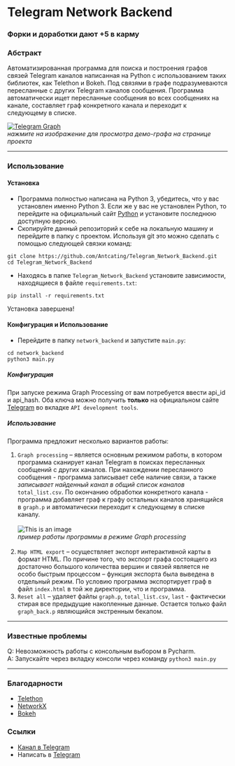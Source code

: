 # Telegram Network Backend
### Форки и доработки дают +5 в карму
### Абстракт 
Автоматизированная программа для поиска и построения графов связей Telegram каналов написанная на Python с использованием таких библиотек, как Telethon и Bokeh. Под связями в графе подразумеваются пересланные с других Telegram каналов сообщения. Программа автоматически ищет пересланные сообщения во всех сообщениях на канале, составляет граф конкретного канала и переходит к следующему в списке.

[![Telegram Graph](https://cdn4.telesco.pe/file/koGbe3wwhVznHk4ITfDC0KgeGDpLCRoJLVnzAgdU-8AZhBNPiXthRxLJcv_vo1Jo9Q8CzgbXaN4LLKG5XT9RndCUHHfylizRYcdHEVLXlcJELugTCYpB-eEJ7H78N5yAXdRip1p5PqyDCZZQ1zUEQWzmj9RGa4kK302JQJTsGG7BUchwhnAm89MZRHYu15a0vBmXwe1mmb1QCCPrqVt3sOpEeU2XorCZSxoV4pUABJUCiqHjLMx2jdJbPjs7KcMtKhWPyWn1ftYZ2qQSqDcdpjbKHc30Y01GCKhooKcLuxOkHNW4RwTYZA5GRSm7mMa3VMYw-Z709DxwkO3vfTyq_g.jpg)](https://antcating.github.io/Telegram_Network/)
<br>*нажмите на изображение для просмотра демо-графа на странице проекта*

---

### Использование
#### Установка
- Программа полностью написана на Python 3, убедитесь, что у вас установлен именно Python 3. Если же у вас не установлен Python, то перейдите на официальный сайт [Python](https://www.python.org/) и установите последнюю доступную версию.  
- Скопируйте данный репозиторий к себе на локальную машину и перейдите в папку с проектом. Используя git это можно сделать с помощью следующей связки команд:
```
git clone https://github.com/Antcating/Telegram_Network_Backend.git
cd Telegram_Network_Backend
```
- Находясь в папке `Telegram_Network_Backend` установите зависимости, находящиеся в файле `requirements.txt`:
```
pip install -r requirements.txt
```
Установка завершена!

#### Конфигурация и Использование
- Перейдите в папку `network_backend` и запустите `main.py`:
```
cd network_backend
python3 main.py 
```
##### Конфигурация 
При запуске режима Graph Processing от вам потребуется ввести api_id и api_hash. Оба ключа можно получить **только** на  официальном сайте [Telegram](https://my.telegram.org/) во вкладке `API development tools`.
##### Использование
Программа предложит несколько вариантов работы: 
1. `Graph processing` – является основным режимом работы, в котором программа сканирует канал Telegram в поисках пересланных сообщений с других каналов. При нахождении пересланного сообщения - программа записывает себе наличие связи, а также *записывает найденный канал в общий список каналов* `total_list.csv`. По окончанию обработки конкретного канала - программа добавляет граф к графу остальных каналов хранящийся в `graph.p` и автоматически переходит к следующему в списке каналу. <br> <br>
![This is an image](https://cdn4.telesco.pe/file/DMjfc5vlu8sMp8lPADaP8vzsxVS3jM-ahwPGpYabLMElTMYAKNnWLTP2KigtyswbqagX3iwTIvY7V8XB5JtqBPtPqUPXfHj5lWEBJBdRI0uwpCPSTsUlbSw-dOpFw-0X0aEOUres0IZ_m8sJW1lMWCxQhZKavUj2TwnnVp3NwHjZamQ4HMNn2f808JfzS0uxTJC2gfLyj5gurelM_gcdEEUiPnvrviCFYgAcB7AqxFWnKYxQVZrJLg6OqymIuHau76FLONeNwJDkRqInyPECjIebrNVIp2Sv5H9bcmtnmkOdEiz1qUZnIEIajagAfRAreDt58yXuI_A4OFuFHfzKOw.jpg) <br> *пример работы программы в режиме Graph processing* <br> <br>
2. `Map HTML export` – осуществляет экспорт интерактивной карты в формат HTML. По причине того, что экспорт графа состоящего из достаточно большого количества вершин и связей является не особо быстрым процессом – функция экспорта была выведена в отдельный режим. По условию программа экспортирует граф в файл `index.html` в той же директории, что и программа.
3. `Reset all` – удаляет файлы `graph.p`, `total_list.csv`, `last` - фактически стирая все предыдущие накопленные данные. Остается только файл `graph_back.p` являющийся экстренным бекапом.  

---

### Известные проблемы
Q: Невозможность работы с консольным выбором в Pycharm. <br>
A: Запускайте через вкладку консоли через команду `python3 main.py` 

---

### Благодарности
- [Telethon](https://github.com/LonamiWebs/Telethon)
- [NetworkX](https://github.com/networkx)
- [Bokeh](https://github.com/bokeh/bokeh)
 
### Ссылки
- [Канал в Telegram](https://t.me/regular_patty) 
- Написать в [Telegram](https://t.me/VPxyHNNmRi)
